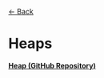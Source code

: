 [&larr; Back](./../README.md)

# Heaps

[**Heap (GitHub Repository)**](https://github.com/trekhleb/javascript-algorithms/tree/master/src/data-structures/heap)

